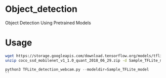 # Object_detection
Object Detection Using Pretrained Models

# Usage

```bash
wget https://storage.googleapis.com/download.tensorflow.org/models/tflite/coco_ssd_mobilenet_v1_1.0_quant_2018_06_29.zip
unzip coco_ssd_mobilenet_v1_1.0_quant_2018_06_29.zip -d Sample_TFLite_model
```

````python
python3 TFLite_detection_webcam.py --modeldir=Sample_TFLite_model
``
